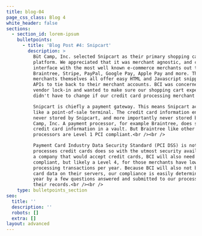 ```yaml
---
title: blog-04
page_css_class: Blog 4
white_header: false
sections:
  - section_id: lorem-ipsum
    bulletpoints:
      - title: 'Blog Post #4: Snipcart'
        description: >
          Büt Camp, Inc. selected Snipcart as their primary shopping cart
          platform. We appreciated that it was merchant agnostic, and could
          interface with the most well known e-commerce merchants out there like
          Braintree, Stripe, PayPal, Google Pay, Apple Pay and more. The
          merchants themselves all offer easy HTML and Javascript snippets and
          APIs to tie back to their merchant accounts. BCI was concerned about
          vendor lock-in and wanted to make sure our shopping cart experience
          didn't have to change if our credit card processing merchant did.<br /><br />

          Snipcart is chiefly a payment gateway. This means Snipcart acts as
          like a point-of-sale terminal. The credit card information entered os
          never stored by Snipcart, and more importantly never stored by Büt
          Camp, Inc. A payment processor, for example Braintree, does store the
          credit card information in a vault. But Braintree like other
          processors are Level 1 PCI compliant.<br /><br />

          Payment Card Industry Data Security Standard (PCI DSS) is not a law. Rather, it is a set of industry security standards to ensure any company that accepts or
          processes credit cards does so with the utmost security available. As
          a company that would accept credit cards, BCI will also need to be PCI
          compliant, but likely a Level 4, for those merchants have lower
          processing transactions per year. Because BCI will also not be storing
          card data on their servers, our compliance is easily determined each
          year by a few questions answered and submitted to our processor for
          their records.<br /><br />
    type: bulletpoints_section
seo:
  title: ''
  description: ''
  robots: []
  extra: []
layout: advanced
---
```

